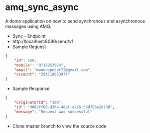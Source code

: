 # amq_sync_async
A demo application on how to send synchronous and asynchronous messages using AMQ.

* Sync - Endpoint 
* http://localhost:8080/send/v1 
* Sample Request
```JSON
{
	"id": 100,
	"mobile": "0718953974",
	"email": "mwendapeter72@gmail.com",
	"account": "254718953974"
}
```
* Sample Response
```JSON
{
    "originatorId": "100",
    "id": "d602ff69-d36e-48ef-a7a5-58d706e2d73d",
    "message": "Request was successful"
}
```
* Clone master branch to view the source code
